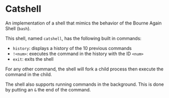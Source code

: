 # Catshell

An implementation of a shell that mimics the behavior of the Bourne Again Shell (`bash`).

This shell, named `catshell`, has the following built in commands:

 * `history`: displays a history of the 10 previous commands
 * `!<num>`: executes the command in the history with the ID `<num>`
 * `exit`: exits the shell
 
 For any other command, the shell will fork a child process then execute the command in the child.
 
 The shell also supports running commands in the background. This is done by putting an `&` the end of the command.